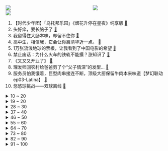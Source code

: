<div >
	<a style="float:left;width:55%;" href = "https://github.com/anuraghazra/github-readme-stats">
	 <img src = "https://github-readme-stats.vercel.app/api?username=iuuuuuaena&theme=buefy&show_icons=true"/>
	</a>
	<a  style="float:right;width:45%" href = "https://github.com/anuraghazra/github-readme-stats">
	 <img  src="https://github-readme-stats.vercel.app/api/top-langs/?username=anuraghazra&layout=compact"/>
	</a>
	</div>

[![](https://img.shields.io/badge/jxd-@jxdgogogo.xyz-yellowgreen.svg)](https://www.jxdgogogo.xyz)<br>
1. 【时代少年团】「乌托邦乐园」《烟花升停在星夜》纯享版 [:link:](//www.bilibili.com/video/BV1yd4y1H7Xq) <br>
2. 头好痒，要长脑子了 [:link:](//www.bilibili.com/video/BV1WD4y1J7b7) <br>
3. 我留得住大肠本味，却留不住你 [:link:](//www.bilibili.com/video/BV1kR4y1b7ad) <br>
4. 高中生，相信我，它会让你离清华近一点。 [:link:](//www.bilibili.com/video/BV1Xv4y167WD) <br>
5. 1万张流浪地球的票根，让我看到了中国电影的希望 [:link:](//www.bilibili.com/video/BV1tR4y1b7wM) <br>
6. 禁止废话：为什么火车的铁轨不能摸？涨知识了 [:link:](//www.bilibili.com/video/BV18s4y147Qo) <br>
7. 《又又又开业了》 [:link:](//www.bilibili.com/video/BV1ov4y167GC) <br>
8. 理发师回农村给爸爸剪了个“父子情深”的发型... [:link:](//www.bilibili.com/video/BV1q84y1L7Fd) <br>
9. 服务员怕我饿着，巨型肉串接连不断，顶级大厨保留牛肉本来味道【梦幻联动ep03-Latina】 [:link:](//www.bilibili.com/video/BV13s4y1x7ee) <br>
10. 悠悠球挑战——双球离线 [:link:](//www.bilibili.com/video/BV1FT411C7jC) <br>
<details>
<summary>10 ~ 20</summary>

11. 《关于我自己出钱包场请亲朋好友看流浪地球2这件事》 [:link:](//www.bilibili.com/video/BV1QM411v7ji) <br>
12. 我保留了一部分寒假作业 [:link:](//www.bilibili.com/video/BV1V24y167S2) <br>
13. 这玩意怎么能失传呢！！！？ [:link:](//www.bilibili.com/video/BV18T411o7TT) <br>
14. 骑行东北受伤后休息的第五天，和大家聊聊天，后天出发，本集时间长慎入 [:link:](//www.bilibili.com/video/BV1mY411Q7H1) <br>
15. 开 床 去 旅 行 [:link:](//www.bilibili.com/video/BV1gM4y197ii) <br>
16. 离谱！兄弟们竟然为了女神大打出手！！！ [:link:](//www.bilibili.com/video/BV1VM4y1R7vp) <br>
17. 在漫展上看到社畜二次元跳《这么可爱真是抱歉》 [:link:](//www.bilibili.com/video/BV1AY411Q7xk) <br>
18. 60级究极鼠王，玩2年不刷圣遗物，看完号整个人都不正常了！ [:link:](//www.bilibili.com/video/BV1bG4y1M7p5) <br>
19. 【狂飙 群像】丨以 父 之 名 [:link:](//www.bilibili.com/video/BV19x4y177ni) <br>
</details>
<details>
<summary>19 ~ 20</summary>

20. 阴阳怪气、鄙视链、网暴、互喷，为何互联网环境这么烂？【围炉夜话】 [:link:](//www.bilibili.com/video/BV1wA411r7vb) <br>
21. 明日方舟PRTS终端开机动画+音效 [附安装教程] [:link:](//www.bilibili.com/video/BV1uT411C7e4) <br>
22. 找男朋友一定要找爱打游戏的 [:link:](//www.bilibili.com/video/BV1d3411X75A) <br>
23. 听说“九转大肠”制作难度挺大？今儿个我来试试水。 [:link:](//www.bilibili.com/video/BV1DT411o76h) <br>
24. 【warma爆炸电台】曾经性格阴沉的我正在分享创作心得与日常【第十一期】 [:link:](//www.bilibili.com/video/BV1Ex4y177xd) <br>
25. 永远的26岁喵雪儿｜做逍遥猫仙，去喵星过元宵去啦 [:link:](//www.bilibili.com/video/BV1ox4y177fC) <br>
26. 有山先生锐评《满江红》，大言炎炎，暴论迭出 [:link:](//www.bilibili.com/video/BV1uP4y167Tm) <br>
27. 这游戏玩的我头皮发麻.... [:link:](//www.bilibili.com/video/BV1hY411Q7tp) <br>
28. 网课平板玩奥特曼格斗，一会儿功夫3000块冇了？ [:link:](//www.bilibili.com/video/BV1ZY411D7sk) <br>
</details>
<details>
<summary>28 ~ 30</summary>

29. 普京的最高理想！让欧洲战栗的女帝！《叶卡捷琳娜》P1 [:link:](//www.bilibili.com/video/BV1xY4y1d7uk) <br>
30. 耍把戏 但是开学 [:link:](//www.bilibili.com/video/BV1K341197cc) <br>
31. 他们都是《狂飙》安欣的真实原型 [:link:](//www.bilibili.com/video/BV1n84y1L7CX) <br>
32. “活着的意义，就是活着本身”｜致敬每一个努力活着的你和我。 [:link:](//www.bilibili.com/video/BV1fD4y1E7cj) <br>
33. 无意中发现自己11年前居然在游戏里认了个爹！？【上集】 [:link:](//www.bilibili.com/video/BV15y4y1R7kj) <br>
34. ⚡谁 是 生 草 王⚡ [:link:](//www.bilibili.com/video/BV1vR4y1b7h7) <br>
35. ⚠️原神氪金38W慈善博主，在线送10只夜兰＋胡桃＋迪希雅！！！ [:link:](//www.bilibili.com/video/BV18Y4y1d7GM) <br>
36. 当村子消失那一天，我才发现我也是凶手 [:link:](//www.bilibili.com/video/BV1n341197Gf) <br>
37. “光头强活到现在也是奇迹了” [:link:](//www.bilibili.com/video/BV18R4y1h7YB) <br>
</details>
<details>
<summary>37 ~ 40</summary>

38. 【原神】顶级手法的变强之路 [:link:](//www.bilibili.com/video/BV1J8411G7y2) <br>
39. 怎样给里面的家人们送东西 [:link:](//www.bilibili.com/video/BV1Z24y1z7DC) <br>
40. 疑似ikun新暗号流出 [:link:](//www.bilibili.com/video/BV1x34y1f7oT) <br>
41. 他一元中满命，我一抽送寿命 [:link:](//www.bilibili.com/video/BV1424y167MX) <br>
42. 盘点96个明星&UP主服装品牌，谁在割韭菜? [:link:](//www.bilibili.com/video/BV1BY411Q72n) <br>
43. 你愿意回到8年前的利刃华尔兹吗？ [:link:](//www.bilibili.com/video/BV15A411C7yU) <br>
44. 《PPAP》&原神：“种门”里应该让谁来堆精通呢？ [:link:](//www.bilibili.com/video/BV1KT411Z7t2) <br>
45. 九十万粉丝感谢！！！！！ [:link:](//www.bilibili.com/video/BV1NT411Z7TF) <br>
46. 钻石矿脉 我的世界永恒的MC生存 二周目EP10 [:link:](//www.bilibili.com/video/BV1GA411r76q) <br>
</details>
<details>
<summary>46 ~ 50</summary>

47. 《流浪地球3之刘培强和moss的禁忌之恋》【鉴定网络热门奇葩小说】 [:link:](//www.bilibili.com/video/BV1Cy4y1Q7SL) <br>
48. 窗外的男人 2，我看见了它的真面目，全结局 [:link:](//www.bilibili.com/video/BV1dT411o7z3) <br>
49. baby这不是纽约，这是东北 [:link:](//www.bilibili.com/video/BV1EA411C7ff) <br>
50. 《光与夜之恋》情热至深活动PV：Tempted Heart [:link:](//www.bilibili.com/video/BV1mT411o71Y) <br>
51. 中国古代史知识点速记之元朝 [:link:](//www.bilibili.com/video/BV1CD4y1J7zt) <br>
52. 竞技场之战 [:link:](//www.bilibili.com/video/BV1VY4y1d7V4) <br>
53. 当你能做到运用自如的时候 [:link:](//www.bilibili.com/video/BV18A411C7wt) <br>
54. 当时刷到这个视频的时候有些震惊，没想到能在医院播放，如果我的视频能给病人带来快乐，这是我的荣耀，同时也希望病人早日康复[给心心][拥抱] [:link:](//www.bilibili.com/video/BV1ov4y167s5) <br>
55. 【海绵宝宝】九 转 大 肠 [:link:](//www.bilibili.com/video/BV1sA411r7kn) <br>
</details>
<details>
<summary>55 ~ 60</summary>

56. 开局小年费！拿下王之哈莫！从零开始的赛尔号#1 [:link:](//www.bilibili.com/video/BV1Y84y1L7nX) <br>
57. 海鲜橡皮筋有多重？不秤不知道一秤肉在疼 [:link:](//www.bilibili.com/video/BV1W84y1L76R) <br>
58. 九 转 大 肠 D L C [:link:](//www.bilibili.com/video/BV1j8411G78o) <br>
59. 只因知道了这15个神级网站，就能白嫖全世界资源！照片/壁纸/AI语音/音频视频素材/图标/插画/字体/电子书/画作/地图 [:link:](//www.bilibili.com/video/BV1nR4y1h7WM) <br>
60. 【基德】用力爱了20年后，我的生活彻底崩溃 [:link:](//www.bilibili.com/video/BV1Ss4y1s7up) <br>
61. 各路Up主来海南作客，都受到了热情招待 [:link:](//www.bilibili.com/video/BV1Q34y1f71H) <br>
62. 今天的功德又笑没了 [:link:](//www.bilibili.com/video/BV1WM4y197EF) <br>
63. 遭了，封印要解除啦！！！ [:link:](//www.bilibili.com/video/BV1cM411i7MN) <br>
64. 人类艺术美学图鉴 [:link:](//www.bilibili.com/video/BV1iy4y197mU) <br>
</details>
<details>
<summary>64 ~ 70</summary>

65. 他比大熊猫还珍贵，唯一能为2700万中国人守住底线的，手语律师唐帅 [:link:](//www.bilibili.com/video/BV1q24y1z7KT) <br>
66. 谁是杀手 2 [:link:](//www.bilibili.com/video/BV17y4y1R7Hu) <br>
67. “ 我还是那个笨蛋琪亚娜 ” [:link:](//www.bilibili.com/video/BV1Sv4y167vG) <br>
68. 【明日方舟】"摆嫖流"3小时速刷帕拉斯皮肤打法，低配萌新没人也能刷，生息演算沙中之火开局与越狱技巧 [:link:](//www.bilibili.com/video/BV15G4y1M7qg) <br>
69. 全程卧槽！一位中国玩家暴肝3年璃月港海灯节！月色很美独身一人 [:link:](//www.bilibili.com/video/BV1Ud4y1H7mH) <br>
70. 春节小妙招 [:link:](//www.bilibili.com/video/BV12M411v7Er) <br>
71. 刘慈欣如何看待《流浪地球2》和电视剧《三体》 [:link:](//www.bilibili.com/video/BV19841137Cf) <br>
72. 欧阳紫樱有你是我的服气 [:link:](//www.bilibili.com/video/BV1ed4y1p7xB) <br>
73. 广东人在这方面是如何做到这么统一的 [:link:](//www.bilibili.com/video/BV1B24y1z7Bv) <br>
</details>
<details>
<summary>73 ~ 80</summary>

74. 【抽象整活】50秒看完《流浪地球2》 [:link:](//www.bilibili.com/video/BV1NM411i7CF) <br>
75. 我 造 了 一 条 龙 [:link:](//www.bilibili.com/video/BV1cY411Q7VZ) <br>
76. 暴雪主播现状！曾经的“炉石春哥”，如今进厂烧电焊 [:link:](//www.bilibili.com/video/BV1uG4y1M71S) <br>
77. 投诉4S店却接到自家领导的电话？隐私如何泄露？【慧小媛】 [:link:](//www.bilibili.com/video/BV1WD4y1J7n9) <br>
78. 让73岁姥爷猜原神角色性别 [:link:](//www.bilibili.com/video/BV1zD4y1E7H5) <br>
79. 好电影是“国家脸面”，更需要有好的“生态环境”【逸语道破】 [:link:](//www.bilibili.com/video/BV1HR4y1872h) <br>
80. 作者会跟自己的画风很像？ [:link:](//www.bilibili.com/video/BV1aG4y1S7CV) <br>
81. 做法简单，有手就会的孜然牛肉！ [:link:](//www.bilibili.com/video/BV1sM4y197hU) <br>
82. 警察：您这手速是要把我笑死吗？ [:link:](//www.bilibili.com/video/BV16s4y1s7c7) <br>
</details>
<details>
<summary>82 ~ 90</summary>

83. 出现了抓它的腚和腚太凉的领养人 [:link:](//www.bilibili.com/video/BV1Av4y1r7K7) <br>
84. 流浪地球2 阿鲲 550W/Moss音乐创作故事 [:link:](//www.bilibili.com/video/BV11y4y197YT) <br>
85. 【飞羽社】编年史、背景设定、隐藏暗线——最全面剖析流浪地球2！ [:link:](//www.bilibili.com/video/BV1qd4y1H7hV) <br>
86. 06女高寒假被分手悲愤交加写出原创melody《写完情歌就分手》 刚给他写完情歌就被分手什么体验？ [:link:](//www.bilibili.com/video/BV1A24y167R2) <br>
87. 【戴建业】家里催婚要不得，但是找对象你也得有技巧啊！ [:link:](//www.bilibili.com/video/BV1TY411S7j5) <br>
88. 原神海灯节速通 | 45秒通关 | 无工具辅助 | 剧情党 [:link:](//www.bilibili.com/video/BV1kT411k79H) <br>
89. 太狠！用国外点赞百万的方法整蛊女友…她真无语了？ [:link:](//www.bilibili.com/video/BV1dx4y1L7Kp) <br>
90. 【花小烙】为什么有的人会对金属过敏？ [:link:](//www.bilibili.com/video/BV1PT411Z7i6) <br>
91. NCT 127《Ay-Yo》MV [:link:](//www.bilibili.com/video/BV1t341197eu) <br>
</details>
<details>
<summary>91 ~ 100</summary>

92. “New boy” [:link:](//www.bilibili.com/video/BV1ST411k7P2) <br>
93. 【散人】打破屏幕！与电脑AI的坑爹决斗i wanna [:link:](//www.bilibili.com/video/BV1pY411S76Q) <br>
94. 明日方舟 生息演算 全视野关卡地图 [:link:](//www.bilibili.com/video/BV1ST411o7Ce) <br>
95. 离歌真的很好听。推荐大家！ [:link:](//www.bilibili.com/video/BV1b8411G7cj) <br>
96. 【原神】  不  像  演  的  2 [:link:](//www.bilibili.com/video/BV1fM4y1X7ow) <br>
97. 五年后的电视机是什么样的 [:link:](//www.bilibili.com/video/BV1nx4y1E7zA) <br>
98. 当你尝试将虚假广告做成游戏... [:link:](//www.bilibili.com/video/BV1Gs4y1s7Jf) <br>
99. 【水果猎人】网络热门水果鉴定34 [:link:](//www.bilibili.com/video/BV1A8411w7gV) <br>
100. 全地面憨批干员 VS 弑君者 【明日方舟/TABS】 [:link:](//www.bilibili.com/video/BV1ud4y1p79o) <br>
</details>
